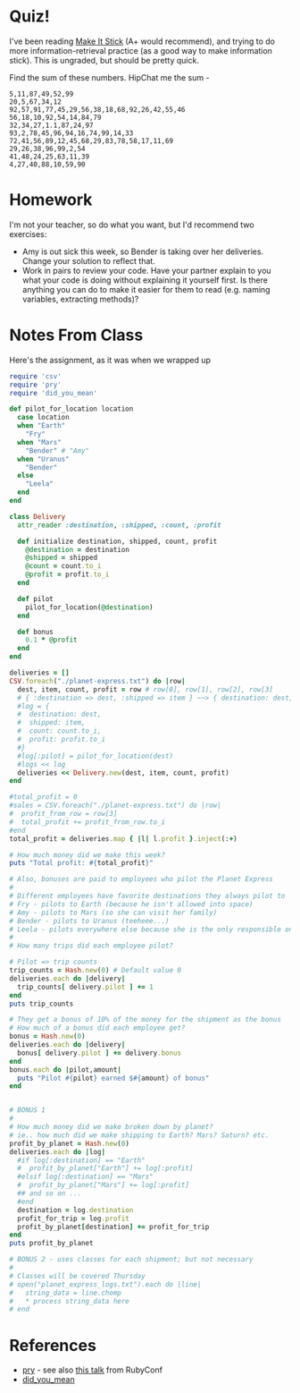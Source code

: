 # Quiz!

I've been reading [Make It Stick](http://www.amazon.com/Make-It-Stick-Successful-Learning/dp/0674729013) (A+ would recommend), and trying to do more information-retrieval practice (as a good way to make information stick). This is ungraded, but should be pretty quick.

Find the sum of these numbers. HipChat me the sum -

```
5,11,87,49,52,99
20,5,67,34,12
92,57,91,77,45,29,56,38,18,68,92,26,42,55,46
56,18,10,92,54,14,84,79
32,34,27,1.1,87,24,97
93,2,78,45,96,94,16,74,99,14,33
72,41,56,89,12,45,68,29,83,78,58,17,11,69
29,26,38,96,99,2,54
41,48,24,25,63,11,39
4,27,40,88,10,59,90
```

# Homework

I'm not your teacher, so do what you want, but I'd recommend two exercises:

* Amy is out sick this week, so Bender is taking over her deliveries. Change your solution to reflect that.
* Work in pairs to review your code. Have your partner explain to you what your code is doing without explaining it yourself first. Is there anything you can do to make it easier for them to read (e.g. naming variables, extracting methods)?

# Notes From Class

Here's the assignment, as it was when we wrapped up
```ruby
require 'csv'
require 'pry'
require 'did_you_mean'

def pilot_for_location location
  case location
  when "Earth"
    "Fry"
  when "Mars"
    "Bender" # "Amy"
  when "Uranus"
    "Bender"
  else
    "Leela"
  end
end

class Delivery
  attr_reader :destination, :shipped, :count, :profit

  def initialize destination, shipped, count, profit
    @destination = destination
    @shipped = shipped
    @count = count.to_i
    @profit = profit.to_i
  end

  def pilot
    pilot_for_location(@destination)
  end

  def bonus
    0.1 * @profit
  end
end

deliveries = []
CSV.foreach("./planet-express.txt") do |row|
  dest, item, count, profit = row # row[0], row[1], row[2], row[3]
  # { :destination => dest, :shipped => item } ~~> { destination: dest, shipped: item }
  #log = {
  #  destination: dest,
  #  shipped: item,
  #  count: count.to_i,
  #  profit: profit.to_i
  #}
  #log[:pilot] = pilot_for_location(dest)
  #logs << log
  deliveries << Delivery.new(dest, item, count, profit)
end

#total_profit = 0
#sales = CSV.foreach("./planet-express.txt") do |row|
#  profit_from_row = row[3]
#  total_profit += profit_from_row.to_i
#end
total_profit = deliveries.map { |l| l.profit }.inject(:+)

# How much money did we make this week?
puts "Total profit: #{total_profit}"

# Also, bonuses are paid to employees who pilot the Planet Express
# 
# Different employees have favorite destinations they always pilot to
# Fry - pilots to Earth (because he isn't allowed into space)
# Amy - pilots to Mars (so she can visit her family)
# Bender - pilots to Uranus (teeheee...)
# Leela - pilots everywhere else because she is the only responsible one
# 
# How many trips did each employee pilot?

# Pilot => trip counts
trip_counts = Hash.new(0) # Default value 0
deliveries.each do |delivery|
  trip_counts[ delivery.pilot ] += 1
end
puts trip_counts

# They get a bonus of 10% of the money for the shipment as the bonus
# How much of a bonus did each employee get?
bonus = Hash.new(0)
deliveries.each do |delivery|
  bonus[ delivery.pilot ] += delivery.bonus
end
bonus.each do |pilot,amount|
  puts "Pilot #{pilot} earned $#{amount} of bonus"
end


# BONUS 1
# 
# How much money did we make broken down by planet?
# ie.. how much did we make shipping to Earth? Mars? Saturn? etc.
profit_by_planet = Hash.new(0)
deliveries.each do |log|
  #if log[:destination] == "Earth"
  #  profit_by_planet["Earth"] += log[:profit]
  #elsif log[:destination] == "Mars"
  #  profit_by_planet["Mars"] += log[:profit]
  ## and so on ...
  #end
  destination = log.destination
  profit_for_trip = log.profit
  profit_by_planet[destination] += profit_for_trip
end
puts profit_by_planet

# BONUS 2 - uses classes for each shipment; but not necessary
# 
# Classes will be covered Thursday
# open("planet_express_logs.txt").each do |line|
#   string_data = line.chomp
#   * process string_data here
# end
```

# References

* [pry](http://pryrepl.org/) - see also [this talk](https://www.youtube.com/watch?v=D9j_Mf91M0I) from RubyConf
* [did_you_mean](https://github.com/yuki24/did_you_mean)

